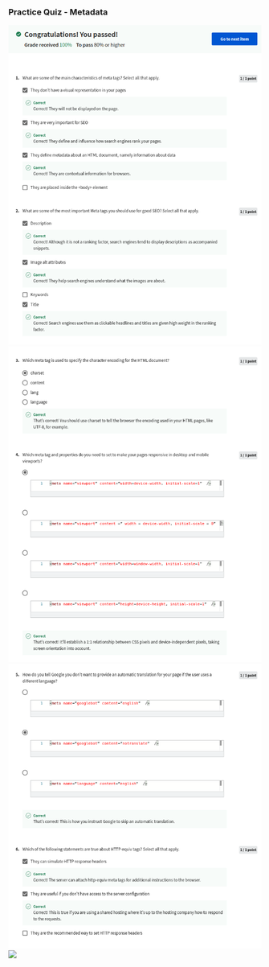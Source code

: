 ### Practice Quiz - Metadata

![](/C4-HTML-and-CSS-in-depth/week1/practice-quiz-metadata/ss1.png)
![](/C4-HTML-and-CSS-in-depth/week1/practice-quiz-metadata/ss2.png)
![](/C4-HTML-and-CSS-in-depth/week1/practice-quiz-metadata/ss3.png)
![](/C4-HTML-and-CSS-in-depth/week1/practice-quiz-metadata/ss4.png)